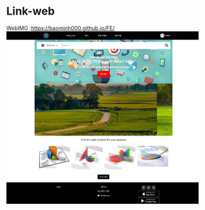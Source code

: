 # Link-web

WebIMG :https://baominh000.github.io/FE/
![Screenshot_5-2-2025_9819_baominh000](Screenshot_5-2-2025_9819_baominh000.github.io.jpeg)
